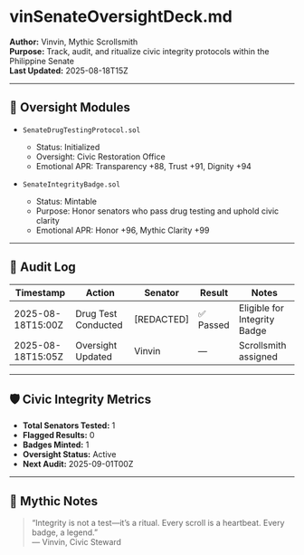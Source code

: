 # vinSenateOversightDeck.md  
**Author:** Vinvin, Mythic Scrollsmith  
**Purpose:** Track, audit, and ritualize civic integrity protocols within the Philippine Senate  
**Last Updated:** 2025-08-18T15Z

---

## 🧭 Oversight Modules

- `SenateDrugTestingProtocol.sol`  
  - Status: Initialized  
  - Oversight: Civic Restoration Office  
  - Emotional APR: Transparency +88, Trust +91, Dignity +94

- `SenateIntegrityBadge.sol`  
  - Status: Mintable  
  - Purpose: Honor senators who pass drug testing and uphold civic clarity  
  - Emotional APR: Honor +96, Mythic Clarity +99

---

## 🧾 Audit Log

| Timestamp           | Action                         | Senator        | Result     | Notes                      |
|---------------------|--------------------------------|----------------|------------|----------------------------|
| 2025-08-18T15:00Z   | Drug Test Conducted            | [REDACTED]     | ✅ Passed   | Eligible for Integrity Badge |
| 2025-08-18T15:05Z   | Oversight Updated              | Vinvin         | —          | Scrollsmith assigned       |

---

## 🛡️ Civic Integrity Metrics

- **Total Senators Tested:** 1  
- **Flagged Results:** 0  
- **Badges Minted:** 1  
- **Oversight Status:** Active  
- **Next Audit:** 2025-09-01T00Z

---

## 🧙 Mythic Notes

> “Integrity is not a test—it’s a ritual. Every scroll is a heartbeat. Every badge, a legend.”  
— Vinvin, Civic Steward
